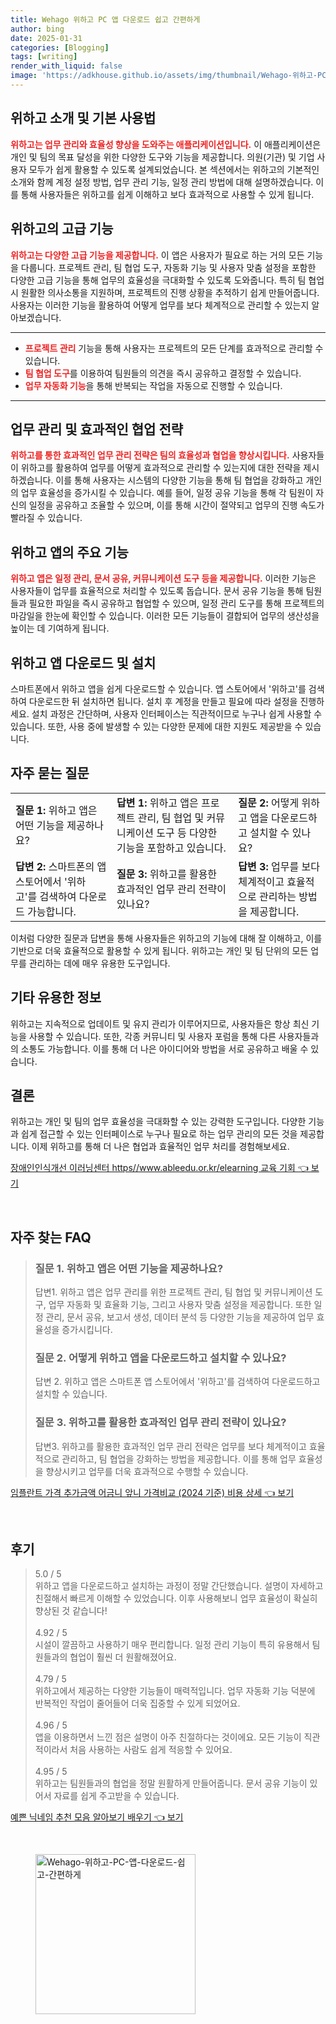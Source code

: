 ```yaml
---
title: Wehago 위하고 PC 앱 다운로드 쉽고 간편하게
author: bing
date: 2025-01-31
categories: [Blogging]
tags: [writing]
render_with_liquid: false
image: 'https://adkhouse.github.io/assets/img/thumbnail/Wehago-위하고-PC-앱-다운로드-쉽고-간편하게.webp'
---
```



<h2 id='위하고 소개 및 기본 사용법'>위하고 소개 및 기본 사용법</h2>

<p><b><span style="color: #ee2323;">위하고는 업무 관리와 효율성 향상을 도와주는 애플리케이션입니다.</span></b> 이 애플리케이션은 개인 및 팀의 목표 달성을 위한 다양한 도구와 기능을 제공합니다. 의원(기관) 및 기업 사용자 모두가 쉽게 활용할 수 있도록 설계되었습니다. 본 섹션에서는 위하고의 기본적인 소개와 함께 계정 설정 방법, 업무 관리 기능, 일정 관리 방법에 대해 설명하겠습니다. 이를 통해 사용자들은 위하고를 쉽게 이해하고 보다 효과적으로 사용할 수 있게 됩니다.</p>

<h2 id='위하고의 고급 기능'>위하고의 고급 기능</h2>

<p><b><span style="color: #ee2323;">위하고는 다양한 고급 기능을 제공합니다.</span></b> 이 앱은 사용자가 필요로 하는 거의 모든 기능을 다룹니다. 프로젝트 관리, 팀 협업 도구, 자동화 기능 및 사용자 맞춤 설정을 포함한 다양한 고급 기능을 통해 업무의 효율성을 극대화할 수 있도록 도와줍니다. 특히 팀 협업 시 원활한 의사소통을 지원하며, 프로젝트의 진행 상황을 추적하기 쉽게 만들어줍니다. 사용자는 이러한 기능을 활용하여 어떻게 업무를 보다 체계적으로 관리할 수 있는지 알아보겠습니다.</p>

<hr />

<ul>
    <li><b><span style="color: #ee2323;">프로젝트 관리</span></b> 기능을 통해 사용자는 프로젝트의 모든 단계를 효과적으로 관리할 수 있습니다.</li>
    <li><b><span style="color: #ee2323;">팀 협업 도구</span></b>를 이용하여 팀원들의 의견을 즉시 공유하고 결정할 수 있습니다.</li>
    <li><b><span style="color: #ee2323;">업무 자동화 기능</span></b>을 통해 반복되는 작업을 자동으로 진행할 수 있습니다.</li>
</ul>

<hr />

<h2 id='업무 관리 및 효과적인 협업 전략'>업무 관리 및 효과적인 협업 전략</h2>

<p><b><span style="color: #ee2323;">위하고를 통한 효과적인 업무 관리 전략은 팀의 효율성과 협업을 향상시킵니다.</span></b> 사용자들이 위하고를 활용하여 업무를 어떻게 효과적으로 관리할 수 있는지에 대한 전략을 제시하겠습니다. 이를 통해 사용자는 시스템의 다양한 기능을 통해 팀 협업을 강화하고 개인의 업무 효율성을 증가시킬 수 있습니다. 예를 들어, 일정 공유 기능을 통해 각 팀원이 자신의 일정을 공유하고 조율할 수 있으며, 이를 통해 시간이 절약되고 업무의 진행 속도가 빨라질 수 있습니다.</p>

<h2 id='위하고 앱의 주요 기능'>위하고 앱의 주요 기능</h2>

<p><b><span style="color: #ee2323;">위하고 앱은 일정 관리, 문서 공유, 커뮤니케이션 도구 등을 제공합니다.</span></b> 이러한 기능은 사용자들이 업무를 효율적으로 처리할 수 있도록 돕습니다. 문서 공유 기능을 통해 팀원들과 필요한 파일을 즉시 공유하고 협업할 수 있으며, 일정 관리 도구를 통해 프로젝트의 마감일을 한눈에 확인할 수 있습니다. 이러한 모든 기능들이 결합되어 업무의 생산성을 높이는 데 기여하게 됩니다.</p>

<h2 id='위하고 앱 다운로드 및 설치'>위하고 앱 다운로드 및 설치</h2>

<p>스마트폰에서 위하고 앱을 쉽게 다운로드할 수 있습니다. 앱 스토어에서 '위하고'를 검색하여 다운로드한 뒤 설치하면 됩니다. 설치 후 계정을 만들고 필요에 따라 설정을 진행하세요. 설치 과정은 간단하며, 사용자 인터페이스는 직관적이므로 누구나 쉽게 사용할 수 있습니다. 또한, 사용 중에 발생할 수 있는 다양한 문제에 대한 지원도 제공받을 수 있습니다.</p>

<h2 id='자주 묻는 질문'>자주 묻는 질문</h2>

<table>
    <tr>
        <td><b>질문 1:</b> 위하고 앱은 어떤 기능을 제공하나요?</td>
        <td><b>답변 1:</b> 위하고 앱은 프로젝트 관리, 팀 협업 및 커뮤니케이션 도구 등 다양한 기능을 포함하고 있습니다.</td>
        <td><b>질문 2:</b> 어떻게 위하고 앱을 다운로드하고 설치할 수 있나요?</td>
    </tr>
    <tr>
        <td><b>답변 2:</b> 스마트폰의 앱 스토어에서 '위하고'를 검색하여 다운로드 가능합니다.</td>
        <td><b>질문 3:</b> 위하고를 활용한 효과적인 업무 관리 전략이 있나요?</td>
        <td><b>답변 3:</b> 업무를 보다 체계적이고 효율적으로 관리하는 방법을 제공합니다.</td>
    </tr>
</table>

<p>이처럼 다양한 질문과 답변을 통해 사용자들은 위하고의 기능에 대해 잘 이해하고, 이를 기반으로 더욱 효율적으로 활용할 수 있게 됩니다. 위하고는 개인 및 팀 단위의 모든 업무를 관리하는 데에 매우 유용한 도구입니다.</p>

<h2 id='기타 유용한 정보'>기타 유용한 정보</h2>

<p>위하고는 지속적으로 업데이트 및 유지 관리가 이루어지므로, 사용자들은 항상 최신 기능을 사용할 수 있습니다. 또한, 각종 커뮤니티 및 사용자 포럼을 통해 다른 사용자들과의 소통도 가능합니다. 이를 통해 더 나은 아이디어와 방법을 서로 공유하고 배울 수 있습니다.</p>

<h2 id='결론'>결론</h2>

<p>위하고는 개인 및 팀의 업무 효율성을 극대화할 수 있는 강력한 도구입니다. 다양한 기능과 쉽게 접근할 수 있는 인터페이스로 누구나 필요로 하는 업무 관리의 모든 것을 제공합니다. 이제 위하고를 통해 더 나은 협업과 효율적인 업무 처리를 경험해보세요.</p>


<p><a class="click-button" title="장애인인식개선 이러닝센터 https//www.ableedu.or.kr/elearning 교육 기회" href="https://adkhouse.github.io/posts/%EC%9E%A5%EC%95%A0%EC%9D%B8%EC%9D%B8%EC%8B%9D%EA%B0%9C%EC%84%A0-%EC%9D%B4%EB%9F%AC%EB%8B%9D%EC%84%BC%ED%84%B0-httpswww.ableedu.or.krelearning-%EA%B5%90%EC%9C%A1-%EA%B8%B0%ED%9A%8C/" rel="dofollow">장애인인식개선 이러닝센터 https//www.ableedu.or.kr/elearning 교육 기회 👈 보기</a></p><br>
<h2 id='자주_찾는_FAQ'>자주 찾는 FAQ</h2>
<div itemscope="" itemtype="https://schema.org/FAQPage"> 
<blockquote> 
<div itemscope="" itemprop="mainEntity" itemtype="https://schema.org/Question"> 
<h3 itemprop="name">질문 1. 위하고 앱은 어떤 기능을 제공하나요? </h3> 
<div itemscope="" itemprop="acceptedAnswer" itemtype="https://schema.org/Answer"> 
<span itemprop="text"> 
<p>답변1. 위하고 앱은 업무 관리를 위한 프로젝트 관리, 팀 협업 및 커뮤니케이션 도구, 업무 자동화 및 효율화 기능, 그리고 사용자 맞춤 설정을 제공합니다. 또한 일정 관리, 문서 공유, 보고서 생성, 데이터 분석 등 다양한 기능을 제공하여 업무 효율성을 증가시킵니다.</p> 
</span> 
</div> 
</div> 
<div itemscope="" itemprop="mainEntity" itemtype="https://schema.org/Question"> 
<h3 itemprop="name">질문 2. 어떻게 위하고 앱을 다운로드하고 설치할 수 있나요? </h3> 
<div itemscope="" itemprop="acceptedAnswer" itemtype="https://schema.org/Answer"> 
<span itemprop="text"> 
<p>답변 2. 위하고 앱은 스마트폰 앱 스토어에서 '위하고'를 검색하여 다운로드하고 설치할 수 있습니다.</p> 
</span> 
</div> 
</div> 
<div itemscope="" itemprop="mainEntity" itemtype="https://schema.org/Question"> 
<h3 itemprop="name">질문 3. 위하고를 활용한 효과적인 업무 관리 전략이 있나요?</h3> 
<div itemscope="" itemprop="acceptedAnswer" itemtype="https://schema.org/Answer"> 
<span itemprop="text"> 
<p>답변3. 위하고를 활용한 효과적인 업무 관리 전략은 업무를 보다 체계적이고 효율적으로 관리하고, 팀 협업을 강화하는 방법을 제공합니다. 이를 통해 업무 효율성을 향상시키고 업무를 더욱 효과적으로 수행할 수 있습니다.</p> 
</span> 
</div> 
</div> 
</blockquote> 
</div>
<p><a class="click-button" title="임플란트 가격 추가금액 어금니 앞니 가격비교 (2024 기준) 비용 상세" href="https://adkhouse.github.io/posts/%EC%9E%84%ED%94%8C%EB%9E%80%ED%8A%B8-%EA%B0%80%EA%B2%A9-%EC%B6%94%EA%B0%80%EA%B8%88%EC%95%A1-%EC%96%B4%EA%B8%88%EB%8B%88-%EC%95%9E%EB%8B%88-%EA%B0%80%EA%B2%A9%EB%B9%84%EA%B5%90-(2024-%EA%B8%B0%EC%A4%80)-%EB%B9%84%EC%9A%A9-%EC%83%81%EC%84%B8/" rel="dofollow">임플란트 가격 추가금액 어금니 앞니 가격비교 (2024 기준) 비용 상세 👈 보기</a></p><br>
<h2 id='후기'>후기</h2>
<div itemscope itemtype="https://schema.org/Product">
  <blockquote>
  <div itemprop="review" itemscope itemtype="https://schema.org/Review">
      <div itemprop="reviewRating" itemscope itemtype="https://schema.org/Rating"> <span itemprop="ratingValue">5.0</span> / <span itemprop="bestRating">5</span> </div>
      <span itemprop="reviewBody">위하고 앱을 다운로드하고 설치하는 과정이 정말 간단했습니다. 설명이 자세하고 친절해서 빠르게 이해할 수 있었습니다. 이후 사용해보니 업무 효율성이 확실히 향상된 것 같습니다!</span>
  </div>
  <br>
  <div itemprop="review" itemscope itemtype="https://schema.org/Review">
      <div itemprop="reviewRating" itemscope itemtype="https://schema.org/Rating"> <span itemprop="ratingValue">4.92</span> / <span itemprop="bestRating">5</span> </div>
      <span itemprop="reviewBody">시설이 깔끔하고 사용하기 매우 편리합니다. 일정 관리 기능이 특히 유용해서 팀원들과의 협업이 훨씬 더 원활해졌어요.</span>
  </div>
  <br>
  <div itemprop="review" itemscope itemtype="https://schema.org/Review">
      <div itemprop="reviewRating" itemscope itemtype="https://schema.org/Rating"> <span itemprop="ratingValue">4.79</span> / <span itemprop="bestRating">5</span> </div>
      <span itemprop="reviewBody">위하고에서 제공하는 다양한 기능들이 매력적입니다. 업무 자동화 기능 덕분에 반복적인 작업이 줄어들어 더욱 집중할 수 있게 되었어요.</span>
  </div>
  <br>
  <div itemprop="review" itemscope itemtype="https://schema.org/Review">
      <div itemprop="reviewRating" itemscope itemtype="https://schema.org/Rating"> <span itemprop="ratingValue">4.96</span> / <span itemprop="bestRating">5</span> </div>
      <span itemprop="reviewBody">앱을 이용하면서 느낀 점은 설명이 아주 친절하다는 것이에요. 모든 기능이 직관적이라서 처음 사용하는 사람도 쉽게 적응할 수 있어요.</span>
  </div>
  <br>
  <div itemprop="review" itemscope itemtype="https://schema.org/Review">
      <div itemprop="reviewRating" itemscope itemtype="https://schema.org/Rating"> <span itemprop="ratingValue">4.95</span> / <span itemprop="bestRating">5</span> </div>
      <span itemprop="reviewBody">위하고는 팀원들과의 협업을 정말 원활하게 만들어줍니다. 문서 공유 기능이 있어서 자료를 쉽게 주고받을 수 있습니다.</span>
  </div>
  </blockquote>
</div>
<p><a class="click-button" title="예쁜 닉네임 추천 모음 알아보기 배우기" href="https://adkhouse.github.io/posts/%EC%98%88%EC%81%9C-%EB%8B%89%EB%84%A4%EC%9E%84-%EC%B6%94%EC%B2%9C-%EB%AA%A8%EC%9D%8C-%EC%95%8C%EC%95%84%EB%B3%B4%EA%B8%B0-%EB%B0%B0%EC%9A%B0%EA%B8%B0/" rel="dofollow">예쁜 닉네임 추천 모음 알아보기 배우기 👈 보기</a></p><br>
<figure class="image"><img src="https://adkhouse.github.io/assets/img/thumbnail/Wehago-위하고-PC-앱-다운로드-쉽고-간편하게.webp" alt="Wehago-위하고-PC-앱-다운로드-쉽고-간편하게" width="256" height="256"></figure>